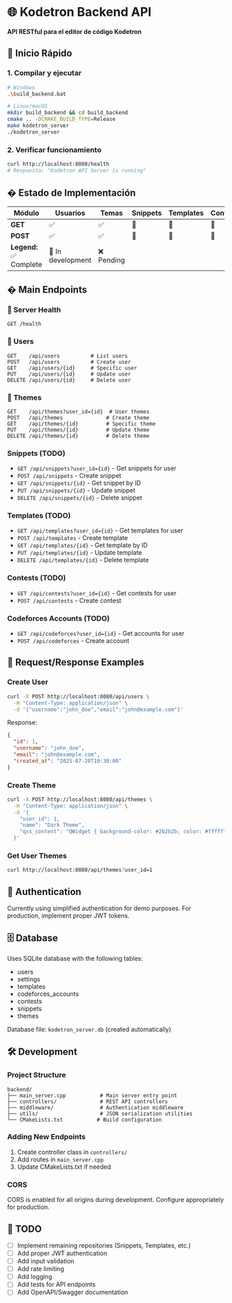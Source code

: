 # 🌐 Kodetron Backend API

**API RESTful para el editor de código Kodetron**

## 🚀 Inicio Rápido

### 1. Compilar y ejecutar
```bash
# Windows
.\build_backend.bat

# Linux/macOS  
mkdir build_backend && cd build_backend
cmake .. -DCMAKE_BUILD_TYPE=Release
make kodetron_server
./kodetron_server
```

### 2. Verificar funcionamiento
```bash
curl http://localhost:8080/health
# Respuesta: "Kodetron API Server is running"
```

## � Estado de Implementación

| Módulo | Usuarios | Temas | Snippets | Templates | Contests | Codeforces |
|--------|----------|-------|----------|-----------|----------|------------|
| **GET** | ✅ | ✅ | 🔄 | 🔄 | 🔄 | 🔄 |
| **POST** | ✅ | ✅ | 🔄 | 🔄 | 🔄 | 🔄 |
**Legend:** ✅ Complete | 🔄 In development | ❌ Pending

## � Main Endpoints

### 🏥 Server Health
```http
GET /health
```

### 👥 Users
```http
GET    /api/users          # List users
POST   /api/users          # Create user
GET    /api/users/{id}     # Specific user
PUT    /api/users/{id}     # Update user
DELETE /api/users/{id}     # Delete user
```

### 🎨 Themes
```http
GET    /api/themes?user_id={id}  # User themes
POST   /api/themes              # Create theme
GET    /api/themes/{id}         # Specific theme
PUT    /api/themes/{id}         # Update theme
DELETE /api/themes/{id}         # Delete theme
```

### Snippets (TODO)
- `GET /api/snippets?user_id={id}` - Get snippets for user
- `POST /api/snippets` - Create snippet
- `GET /api/snippets/{id}` - Get snippet by ID
- `PUT /api/snippets/{id}` - Update snippet
- `DELETE /api/snippets/{id}` - Delete snippet

### Templates (TODO)
- `GET /api/templates?user_id={id}` - Get templates for user
- `POST /api/templates` - Create template
- `GET /api/templates/{id}` - Get template by ID
- `PUT /api/templates/{id}` - Update template
- `DELETE /api/templates/{id}` - Delete template

### Contests (TODO)
- `GET /api/contests?user_id={id}` - Get contests for user
- `POST /api/contests` - Create contest

### Codeforces Accounts (TODO)
- `GET /api/codeforces?user_id={id}` - Get accounts for user
- `POST /api/codeforces` - Create account

## 📝 Request/Response Examples

### Create User
```bash
curl -X POST http://localhost:8080/api/users \
  -H "Content-Type: application/json" \
  -d '{"username":"john_doe","email":"john@example.com"}'
```

Response:
```json
{
  "id": 1,
  "username": "john_doe",
  "email": "john@example.com",
  "created_at": "2025-07-20T10:30:00"
}
```

### Create Theme
```bash
curl -X POST http://localhost:8080/api/themes \
  -H "Content-Type: application/json" \
  -d '{
    "user_id": 1,
    "name": "Dark Theme",
    "qss_content": "QWidget { background-color: #2b2b2b; color: #ffffff; }"
  }'
```

### Get User Themes
```bash
curl http://localhost:8080/api/themes?user_id=1
```

## 🔐 Authentication

Currently using simplified authentication for demo purposes. 
For production, implement proper JWT tokens.

## 🗄️ Database

Uses SQLite database with the following tables:
- users
- settings  
- templates
- codeforces_accounts
- contests
- snippets
- themes

Database file: `kodetron_server.db` (created automatically)

## 🛠️ Development

### Project Structure
```
backend/
├── main_server.cpp           # Main server entry point
├── controllers/              # REST API controllers
├── middleware/               # Authentication middleware
├── utils/                    # JSON serialization utilities
└── CMakeLists.txt           # Build configuration
```

### Adding New Endpoints
1. Create controller class in `controllers/`
2. Add routes in `main_server.cpp`
3. Update CMakeLists.txt if needed

### CORS
CORS is enabled for all origins during development.
Configure appropriately for production.

## 🚧 TODO
- [ ] Implement remaining repositories (Snippets, Templates, etc.)
- [ ] Add proper JWT authentication
- [ ] Add input validation
- [ ] Add rate limiting
- [ ] Add logging
- [ ] Add tests for API endpoints
- [ ] Add OpenAPI/Swagger documentation
